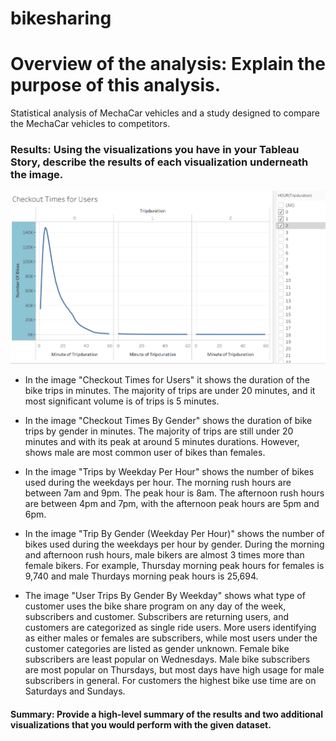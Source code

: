 # bikesharing

# Overview of the analysis: Explain the purpose of this analysis.

Statistical analysis of MechaCar vehicles and a study designed to compare the MechaCar vehicles to competitors.

### Results: Using the visualizations you have in your Tableau Story, describe the results of each visualization underneath the image.

![image1](https://github.com/padilladaniela/bikesharing/blob/main/Resources/Challenge_1.png)

* In the image "Checkout Times for Users" it shows the duration of the bike trips in minutes. The majority of trips are under 20 minutes, and it most significant volume is of trips is 5 minutes.


* In the image "Checkout Times By Gender" shows the duration of bike trips by gender in minutes. The majority of trips are still under 20 minutes and with its peak at around 5 minutes durations. However, shows male are most common user of bikes than females.


* In the image "Trips by Weekday Per Hour" shows the number of bikes used during the weekdays per hour. The morning rush hours are between 7am and 9pm. The peak hour is 8am. The afternoon rush hours are between 4pm and 7pm, with the afternoon peak hours are 5pm and 6pm.


* In the image "Trip By Gender (Weekday Per Hour)" shows the number of bikes used during the weekdays per hour by gender. During the morning and afternoon rush hours, male bikers are almost 3 times more than female bikers. For example, Thursday morning peak hours for females is 9,740 and male Thurdays morning peak hours is 25,694.


* The image "User Trips By Gender By Weekday" shows what type of customer uses the bike share program on any day of the week, subscribers and customer. Subscribers are returning users, and customers are categorized as single ride users. More users identifying as either males or females are subscribers, while most users under the customer categories are listed as gender unknown. Female bike subscribers are least popular on Wednesdays. Male bike subscribers are most popular on Thursdays, but most days have high usage for male subscribers in general. For customers the highest bike use time are on Saturdays and Sundays.


#### Summary: Provide a high-level summary of the results and two additional visualizations that you would perform with the given dataset.
